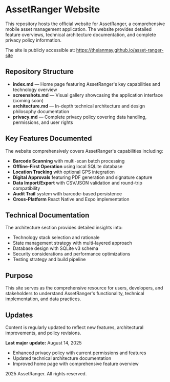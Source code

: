 # AssetRanger Website

This repository hosts the official website for AssetRanger, a comprehensive mobile asset management application. The website provides detailed feature overviews, technical architecture documentation, and complete privacy policy information.

The site is publicly accessible at: https://theianmay.github.io/asset-ranger-site

## Repository Structure

- **index.md** — Home page featuring AssetRanger's key capabilities and technology overview
- **screenshots.md** — Visual gallery showcasing the application interface (coming soon)
- **architecture.md** — In-depth technical architecture and design philosophy documentation
- **privacy.md** — Complete privacy policy covering data handling, permissions, and user rights

## Key Features Documented

The website comprehensively covers AssetRanger's capabilities including:

- **Barcode Scanning** with multi-scan batch processing
- **Offline-First Operation** using local SQLite database
- **Location Tracking** with optional GPS integration
- **Digital Approvals** featuring PDF generation and signature capture
- **Data Import/Export** with CSV/JSON validation and round-trip compatibility
- **Audit Trail** system with barcode-based persistence
- **Cross-Platform** React Native and Expo implementation

## Technical Documentation

The architecture section provides detailed insights into:
- Technology stack selection and rationale
- State management strategy with multi-layered approach
- Database design with SQLite v3 schema
- Security considerations and performance optimizations
- Testing strategy and build pipeline

## Purpose

This site serves as the comprehensive resource for users, developers, and stakeholders to understand AssetRanger's functionality, technical implementation, and data practices.

## Updates

Content is regularly updated to reflect new features, architectural improvements, and policy revisions.

**Last major update:** August 14, 2025
- Enhanced privacy policy with current permissions and features
- Updated technical architecture documentation
- Improved home page with comprehensive feature overview

 2025 AssetRanger. All rights reserved.
